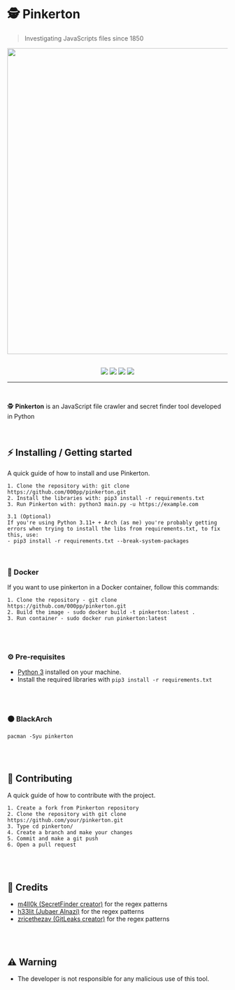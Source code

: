 # 🕵️ Pinkerton
> Investigating JavaScripts files since 1850

<div align="center">
    <img src="https://i.imgur.com/qQXb2ha.png" width=700>
</div>

<br>

<p align="center">
    <img src="https://img.shields.io/github/license/000pp/Pinkerton?color=yellow&logo=github&style=for-the-badge">
    <img src="https://img.shields.io/github/issues/000pp/Pinkerton?color=yellow&logo=github&style=for-the-badge">
    <img src="https://img.shields.io/github/stars/000pp/pinkerton?color=yellow&logo=github&style=for-the-badge">
    <img src="https://img.shields.io/github/forks/000pp/Pinkerton?color=yellow&logo=github&style=for-the-badge">
</p>

___

<br>

<p> ️🕵️ <b>Pinkerton</b> is an JavaScript file crawler and secret finder tool developed in Python  </p>

<br>

## ⚡ Installing / Getting started

<p> A quick guide of how to install and use Pinkerton. </p>

```
1. Clone the repository with: git clone https://github.com/000pp/pinkerton.git
2. Install the libraries with: pip3 install -r requirements.txt
3. Run Pinkerton with: python3 main.py -u https://example.com

3.1 (Optional)
If you're using Python 3.11+ + Arch (as me) you're probably getting errors when trying to install the libs from requirements.txt, to fix this, use:
- pip3 install -r requirements.txt --break-system-packages
```

<br>

### 🐳 Docker

If you want to use pinkerton in a Docker container, follow this commands:

```
1. Clone the repository - git clone https://github.com/000pp/pinkerton.git
2. Build the image - sudo docker build -t pinkerton:latest .
3. Run container - sudo docker run pinkerton:latest
```

<br><br>

### ⚙️ Pre-requisites

- [Python 3](https://www.python.org/downloads/) installed on your machine.
- Install the required libraries with `pip3 install -r requirements.txt`

<br><br>

### ⚫ BlackArch

```
pacman -Syu pinkerton
```

<br><br>

## 🔨 Contributing

A quick guide of how to contribute with the project.

```
1. Create a fork from Pinkerton repository
2. Clone the repository with git clone https://github.com/your/pinkerton.git
3. Type cd pinkerton/
4. Create a branch and make your changes
5. Commit and make a git push
6. Open a pull request
```

<br><br>

## 🙏 Credits

- [m4ll0k (SecretFinder creator)](https://github.com/m4ll0k) for the regex patterns
- [h33lit (Jubaer Alnazi)](https://github.com/h33tlit) for the regex patterns
- [zricethezav (GitLeaks creator)](https://github.com/zricethezav/gitleaks) for the regex patterns

<br><br>

## ⚠️ Warning

- The developer is not responsible for any malicious use of this tool.
